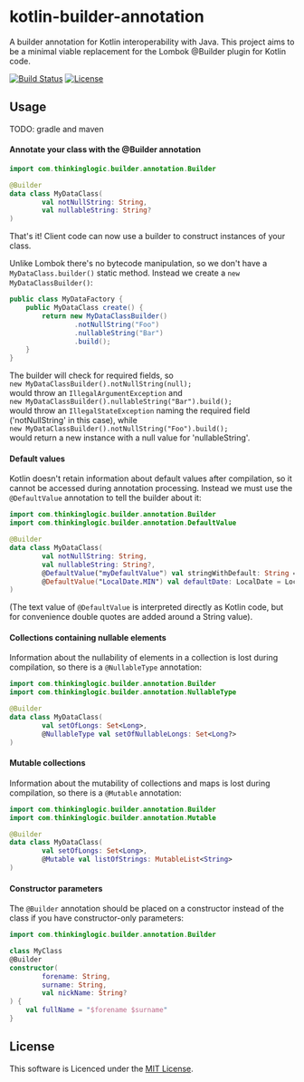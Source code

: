 # kotlin-builder-annotation
A builder annotation for Kotlin interoperability with Java.
This project aims to be a minimal viable replacement for the Lombok @Builder plugin for Kotlin code.

[![Build Status](https://travis-ci.com/ThinkingLogic/kotlin-builder-annotation.svg?branch=master)](https://travis-ci.com/ThinkingLogic/kotlin-builder-annotation)
[![License](https://img.shields.io/badge/license-MIT-blue.svg)](https://opensource.org/licenses/MIT)

## Usage
TODO: gradle and maven

#### Annotate your class with the @Builder annotation
```kotlin
import com.thinkinglogic.builder.annotation.Builder

@Builder
data class MyDataClass(
        val notNullString: String,
        val nullableString: String?
)
```
That's it! Client code can now use a builder to construct instances of your class.

Unlike Lombok there's no bytecode manipulation, so we don't have a `MyDataClass.builder()` static method.
Instead we create a `new MyDataClassBuilder()`:

```java
public class MyDataFactory {
    public MyDataClass create() {
        return new MyDataClassBuilder()
                .notNullString("Foo")
                .nullableString("Bar")
                .build();
    }
}
```
The builder will check for required fields, so  
 `new MyDataClassBuilder().notNullString(null);`  
 would throw an `IllegalArgumentException` and  
 `new MyDataClassBuilder().nullableString("Bar").build();`  
 would throw an `IllegalStateException` naming the required field ('notNullString' in this case), while  
 `new MyDataClassBuilder().notNullString("Foo").build();`  
 would return a new instance with a null value for 'nullableString'.

#### Default values
Kotlin doesn't retain information about default values after compilation, so it cannot be accessed during annotation processing. 
Instead we must use the `@DefaultValue` annotation to tell the builder about it: 
```kotlin
import com.thinkinglogic.builder.annotation.Builder
import com.thinkinglogic.builder.annotation.DefaultValue

@Builder
data class MyDataClass(
        val notNullString: String,
        val nullableString: String?,
        @DefaultValue("myDefaultValue") val stringWithDefault: String = "myDefaultValue",
        @DefaultValue("LocalDate.MIN") val defaultDate: LocalDate = LocalDate.MIN
)
```
(The text value of `@DefaultValue` is interpreted directly as Kotlin code, but for convenience double quotes are added around a String value).

#### Collections containing nullable elements
Information about the nullability of elements in a collection is lost during compilation, so there is a `@NullableType` annotation:
```kotlin
import com.thinkinglogic.builder.annotation.Builder
import com.thinkinglogic.builder.annotation.NullableType

@Builder
data class MyDataClass(
        val setOfLongs: Set<Long>,
        @NullableType val setOfNullableLongs: Set<Long?>
)
```

#### Mutable collections
Information about the mutability of collections and maps is lost during compilation, so there is a `@Mutable` annotation:
```kotlin
import com.thinkinglogic.builder.annotation.Builder
import com.thinkinglogic.builder.annotation.Mutable

@Builder
data class MyDataClass(
        val setOfLongs: Set<Long>,
        @Mutable val listOfStrings: MutableList<String>
)
```

#### Constructor parameters
The `@Builder` annotation should be placed on a constructor instead of the class if you have constructor-only parameters:
```kotlin
import com.thinkinglogic.builder.annotation.Builder

class MyClass
@Builder
constructor(
        forename: String,
        surname: String,
        val nickName: String?
) {
    val fullName = "$forename $surname"
}
```  

## License
This software is Licenced under the [MIT License](LICENSE.md).

